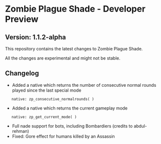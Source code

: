 # Zombie Plague Shade - Developer Preview
## Version: 1.1.2-alpha

This repository contains the latest changes to Zombie Plague Shade.

All the changes are experimental and might not be stable.

## Changelog

- Added a native which returns the number of consecutive normal rounds played since the last special mode
```
   native: zp_consecutive_normalrounds( )
```
- Added a native which returns the current gameplay mode
```
   native: zp_get_current_mode( )
```
- Full nade support for bots, including Bombardiers (credits to abdul-rehman)
- Fixed: Gore effect for humans killed by an Assassin

